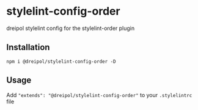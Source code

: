 # stylelint-config-order
dreipol stylelint config for the stylelint-order plugin

## Installation

```shell
npm i @dreipol/stylelint-config-order -D
```

## Usage

Add `"extends": "@dreipol/stylelint-config-order"` to your `.stylelintrc` file
